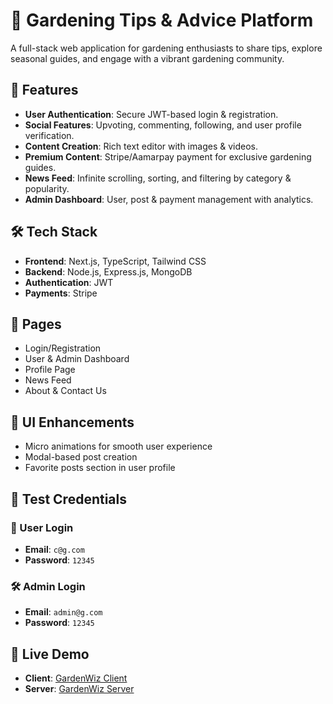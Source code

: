 # 🌿 Gardening Tips & Advice Platform  

A full-stack web application for gardening enthusiasts to share tips, explore seasonal guides, and engage with a vibrant gardening community.  

## 🚀 Features  
- **User Authentication**: Secure JWT-based login & registration.  
- **Social Features**: Upvoting, commenting, following, and user profile verification.  
- **Content Creation**: Rich text editor with images & videos.  
- **Premium Content**: Stripe/Aamarpay payment for exclusive gardening guides.  
- **News Feed**: Infinite scrolling, sorting, and filtering by category & popularity.  
- **Admin Dashboard**: User, post & payment management with analytics.  

## 🛠 Tech Stack  
- **Frontend**: Next.js, TypeScript, Tailwind CSS  
- **Backend**: Node.js, Express.js, MongoDB  
- **Authentication**: JWT  
- **Payments**: Stripe

## 📌 Pages  
- Login/Registration  
- User & Admin Dashboard  
- Profile Page  
- News Feed  
- About & Contact Us  

## 🎨 UI Enhancements  
- Micro animations for smooth user experience  
- Modal-based post creation  
- Favorite posts section in user profile

## 🧪 Test Credentials

### 👤 User Login  
- **Email**: `c@g.com`  
- **Password**: `12345`

### 🛠️ Admin Login  
- **Email**: `admin@g.com`  
- **Password**: `12345`

## 🔗 Live Demo  
- **Client**: [GardenWiz Client](https://gardenwiz-client.vercel.app/)  
- **Server**: [GardenWiz Server](https://gardenwiz-server.vercel.app/)  
